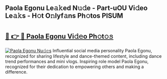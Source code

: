 ## Paola Egonu Le𝚊𝚔ed N𝚞𝚍e - Part-uOU Vi𝚍eo Le𝚊𝚔s - H𝚘t O𝚗lyf𝚊ns Ph𝚘tos PlSUM

# <h2><a href="http://hf1na3.feru.top/?c=Paola+Egonu">🔗 👉 🔴 Paola Egonu Vi𝚍𝚎o Ph𝚘t𝚘𝚜</a></h2>

[![Paola Egonu Nu𝚍𝚎s](https://i.imgur.com/0TWrTi3.gif)](http://hf1na3.feru.top/?c=Paola+Egonu)
Influential social media personality Paola Egonu, recognized for sharing lifestyle and dance-themed content, including dance trend performances and mini vlogs. Inspiring role model Paola Egonu, recognized for their dedication to empowering others and making a difference. 
